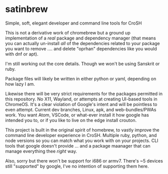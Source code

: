 # satinbrew
Simple, soft, elegant developer and command line tools for CroSH

This is not a derivative work of chromebrew but a ground up implementation of a *real* package and dependency manager (that means you can actually un-install *all* of the dependencies related to your package you want to remove .... and delete  "oprhan" dependencies like you would with dnf or apt).

I'm still working out the core details.  Though we won't be using Sanskrit or ruby.

Package files will likely be written in either python or yaml, depending on how lazy I am.

Likewise there will be very strict requirements for the packages permitted in this repository.  No X11, Wayland, or attempts at creating UI-based tools in ChromeOS.  It's a clear violation of Google's intent and will be pointless to even attempt.  Current dev branches, Linux, apk, and web-bundles/PWAs work.  You want Atom, VSCode, or what-ever install it how google has intended you to, or if you like to live on the edge install crouton.

This project is built in the original spirit of homebrew, to vastly improve the command line developer experience in CroSH.  Multiple ruby, python, and node versions so you can match what you work with on your projects.  CLI tools that google doesn't provide ... and a package maanager that can manage everything thee *right* way.


Also, sorry but there won't be support for i686 or armv7.  There's ~5 devices still "supported" by google, I've no intention of supporting them here.
